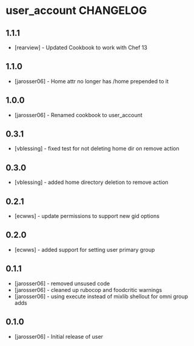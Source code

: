 user_account CHANGELOG
======================

1.1.1
-----
- [rearview] - Updated Cookbook to work with Chef 13

1.1.0
-----
- [jarosser06] - Home attr no longer has /home prepended to it

1.0.0
-----
- [jarosser06] - Renamed cookbook to user_account

0.3.1
-----
- [vblessing] - fixed test for not deleting home dir on remove action

0.3.0
-----
- [vblessing] - added home directory deletion to remove action

0.2.1
-----
- [ecwws] - update permissions to support new gid options

0.2.0
-----
- [ecwws] - added support for setting user primary group

0.1.1
-----
- [jarosser06] - removed unsused code
- [jarosser06] - cleaned up rubocop and foodcritic warnings
- [jarosser06] - using execute instead of mixlib shellout for omni group adds

0.1.0
-----
- [jarosser06] - Initial release of user
